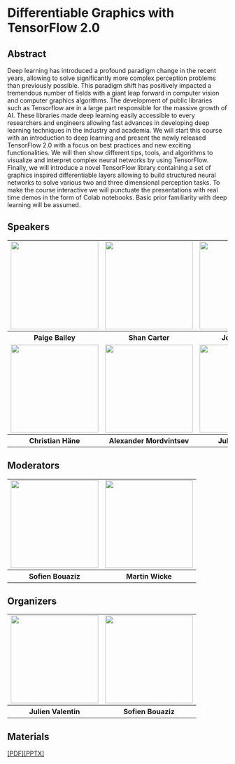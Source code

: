 # Differentiable Graphics with TensorFlow 2.0

## Abstract

Deep learning has introduced a profound paradigm change in the recent years, allowing to solve significantly more complex perception problems than previously possible. This paradigm shift has positively impacted a tremendous number of fields with a giant leap forward in computer vision and computer graphics algorithms. The development of public libraries such as Tensorflow are in a large part responsible for the massive growth of AI. These libraries made deep learning easily accessible to every researchers and engineers allowing fast advances in developing deep learning techniques in the industry and academia. We will start this course with an introduction to deep learning and present the newly released TensorFlow 2.0 with a focus on best practices and new exciting functionalities. We will then show different tips, tools, and algorithms to visualize and interpret complex neural networks by using TensorFlow. Finally, we will introduce a novel TensorFlow library containing a set of graphics inspired differentiable layers allowing to build structured neural networks to solve various two and three dimensional perception tasks. To make the course interactive we will punctuate the presentations with real time demos in the form of Colab notebooks. Basic prior familiarity with deep learning will be assumed.

## Speakers

<div align="center">
  <table>
    <tr>
        <td align="center">
            <img border="0"  src="https://storage.googleapis.com/tensorflow-graphics/communication/siggraph_2019_course/speakers_portraits/paige.png" width="200" height="200">
        </td>
        <td align="center">
            <img border="0"  src="https://storage.googleapis.com/tensorflow-graphics/communication/siggraph_2019_course/speakers_portraits/shan.png" width="200" height="200">
        </td>
        <td align="center">
            <img border="0"  src="https://storage.googleapis.com/tensorflow-graphics/communication/siggraph_2019_course/speakers_portraits/josh.png" width="200" height="200">
        </td>
    </tr>
    <tr>
       <th style="text-align:center">Paige Bailey</th>
       <th style="text-align:center">Shan Carter</th>
       <th style="text-align:center">Josh Gordon</th>
    </tr>
    <tr>
        <td align="center">
            <img border="0"  src="https://storage.googleapis.com/tensorflow-graphics/communication/siggraph_2019_course/speakers_portraits/christian.png" width="200" height="200">
        </td>
        <td align="center">
            <img border="0"  src="https://storage.googleapis.com/tensorflow-graphics/communication/siggraph_2019_course/speakers_portraits/alexander.png" width="200" height="200">
        </td>
        <td align="center">
            <img border="0"  src="https://storage.googleapis.com/tensorflow-graphics/communication/siggraph_2019_course/speakers_portraits/julien.png" width="200" height="200">
        </td>
    </tr>
    <tr>
       <th style="text-align:center">Christian Häne</th>
       <th style="text-align:center">Alexander Mordvintsev</th>
       <th style="text-align:center">Julien Valentin</th>
    </tr>
  </table>
</div>

## Moderators

<div align="center">
  <table>
    <tr>
        <td align="center">
            <img border="0"  src="https://storage.googleapis.com/tensorflow-graphics/communication/siggraph_2019_course/speakers_portraits/sofien.png" width="200" height="200">
        </td>
        <td align="center">
            <img border="0"  src="https://storage.googleapis.com/tensorflow-graphics/communication/siggraph_2019_course/speakers_portraits/martin.png" width="200" height="200">
        </td>
    </tr>
    <tr>
       <th style="text-align:center">Sofien Bouaziz</th>
       <th style="text-align:center">Martin Wicke</th>
    </tr>
  </table>
</div>

## Organizers

<div align="center">
  <table>
    <tr>
        <td align="center">
            <img border="0"  src="https://storage.googleapis.com/tensorflow-graphics/communication/siggraph_2019_course/speakers_portraits/julien.png" width="200" height="200">
        </td>
        <td align="center">
            <img border="0"  src="https://storage.googleapis.com/tensorflow-graphics/communication/siggraph_2019_course/speakers_portraits/sofien.png" width="200" height="200">
        </td>
    </tr>
    <tr>
       <th style="text-align:center">Julien Valentin</th>
       <th style="text-align:center">Sofien Bouaziz</th>
    </tr>
  </table>
</div>

## Materials

<a href="https://storage.googleapis.com/tensorflow-graphics/communication/siggraph_2019_course/materials/siggraph_course_2019.pdf">[PDF]</a><a href="https://storage.googleapis.com/tensorflow-graphics/communication/siggraph_2019_course/materials/siggraph_course_2019.pptx">[PPTX]</a>

